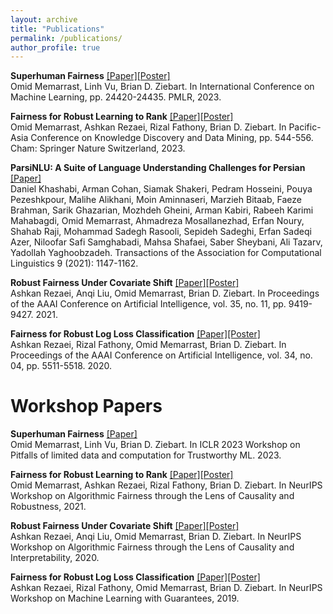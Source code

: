 ```yaml
---
layout: archive
title: "Publications"
permalink: /publications/
author_profile: true
---
```


<!--
{% if author.googlescholar %}
  You can also find my articles on <u><a href="{{author.googlescholar}}">my Google Scholar profile</a>.</u>
{% endif %}

{% include base_path %}

{% for post in site.publications reversed %}
  {% include archive-single.html %}
{% endfor %}

-->

**Superhuman Fairness** [\[Paper\]](https://proceedings.mlr.press/v202/memarrast23a/memarrast23a.pdf)[\[Poster\]](../files/ICML2023-Superhuman-poster.pdf)<br>
Omid Memarrast, Linh Vu, Brian D. Ziebart.
In International Conference on Machine Learning, pp. 24420-24435. PMLR, 2023.

**Fairness for Robust Learning to Rank** [\[Paper\]](../files/Fair_Ranking_PAKDD.pdf)[\[Poster\]](../files/FairLTR-poster.pdf)<br>
Omid Memarrast, Ashkan Rezaei, Rizal Fathony, Brian D. Ziebart.
In Pacific-Asia Conference on Knowledge Discovery and Data Mining, pp. 544-556. Cham: Springer Nature Switzerland, 2023.

**ParsiNLU: A Suite of Language Understanding Challenges for Persian** [\[Paper\]](../files/ParsiNLU-TACL.pdf)<br>
Daniel Khashabi, Arman Cohan, Siamak Shakeri, Pedram Hosseini, Pouya Pezeshkpour, Malihe Alikhani, Moin Aminnaseri, Marzieh Bitaab, Faeze Brahman, Sarik Ghazarian, Mozhdeh Gheini, Arman Kabiri, Rabeeh Karimi Mahabagdi, Omid Memarrast, Ahmadreza Mosallanezhad, Erfan Noury, Shahab Raji, Mohammad Sadegh Rasooli, Sepideh Sadeghi, Erfan Sadeqi Azer, Niloofar Safi Samghabadi, Mahsa Shafaei, Saber Sheybani, Ali Tazarv, Yadollah Yaghoobzadeh.
Transactions of the Association for Computational Linguistics 9 (2021): 1147-1162.

**Robust Fairness Under Covariate Shift** [\[Paper\]](../files/FairCovariteShift-AAAI2021.pdf)[\[Poster\]](../files/FairCovariateShift-Poster.pdf)<br>
Ashkan Rezaei, Anqi Liu, Omid Memarrast, Brian D. Ziebart.
In Proceedings of the AAAI Conference on Artificial Intelligence, vol. 35, no. 11, pp. 9419-9427. 2021.

**Fairness for Robust Log Loss Classification** [\[Paper\]](../files/FairLogLoss-AAAI2020.pdf)[\[Poster\]](../files/FairLogLoss-Poster.pdf)<br>
Ashkan Rezaei, Rizal Fathony, Omid Memarrast, Brian D. Ziebart.
In Proceedings of the AAAI Conference on Artificial Intelligence, vol. 34, no. 04, pp. 5511-5518. 2020.


Workshop Papers
======

**Superhuman Fairness** [\[Paper\]](https://openreview.net/pdf?id=qT-uoQ0frNe)<br>
Omid Memarrast, Linh Vu, Brian D. Ziebart.
In ICLR 2023 Workshop on Pitfalls of limited data and computation for Trustworthy ML. 2023.

**Fairness for Robust Learning to Rank** [\[Paper\]](https://arxiv.org/pdf/2112.06288.pdf)[\[Poster\]](../files/FairLTR-poster.pdf)<br>
Omid Memarrast, Ashkan Rezaei, Rizal Fathony, Brian D. Ziebart.
In NeurIPS Workshop on Algorithmic Fairness through the Lens of Causality and Robustness, 2021.

**Robust Fairness Under Covariate Shift** [\[Paper\]](../files/FairCovariteShift-AAAI2021.pdf)[\[Poster\]](../files/FairCovariateShift-Poster.pdf)<br>
Ashkan Rezaei, Anqi Liu, Omid Memarrast, Brian D. Ziebart.
In NeurIPS Workshop on Algorithmic Fairness through the Lens of Causality and Interpretability, 2020.

**Fairness for Robust Log Loss Classification** [\[Paper\]](../files/FairCovariteShift-AAAI2021.pdf)[\[Poster\]](../files/FairLogLoss-Poster.pdf)<br>
Ashkan Rezaei, Rizal Fathony, Omid Memarrast, Brian D. Ziebart.
In NeurIPS Workshop on Machine Learning with Guarantees, 2019.
